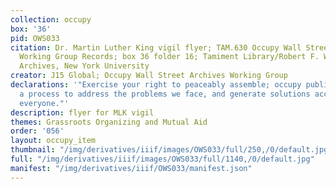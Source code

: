 ```yaml
---
collection: occupy
box: '36'
pid: OWS033
citation: Dr. Martin Luther King vigil flyer; TAM.630 Occupy Wall Street Archives
  Working Group Records; box 36 folder 16; Tamiment Library/Robert F. Wagner Labor
  Archives, New York University
creator: J15 Global; Occupy Wall Street Archives Working Group
declarations: '"Exercise your right to peaceably assemble; occupy public space;  create
  a process to address the problems we face, and generate solutions accessible to
  everyone."'
description: flyer for MLK vigil
themes: Grassroots Organizing and Mutual Aid
order: '056'
layout: occupy_item
thumbnail: "/img/derivatives/iiif/images/OWS033/full/250,/0/default.jpg"
full: "/img/derivatives/iiif/images/OWS033/full/1140,/0/default.jpg"
manifest: "/img/derivatives/iiif/OWS033/manifest.json"
---
```

